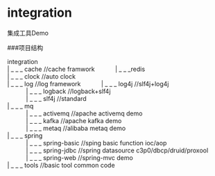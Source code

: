 # integration
集成工具Demo

###项目结构
	
integration  
	| _ _ _ cache   //cache framwork
	&nbsp;&nbsp;&nbsp;&nbsp;&nbsp;&nbsp;&nbsp;&nbsp;&nbsp;&nbsp;&nbsp;| _ _ _redis  
	| _ _ _ clock   //auto clock  
	| _ _ _ log     //log framework
	&nbsp;&nbsp;&nbsp;&nbsp;&nbsp;&nbsp;&nbsp;&nbsp;&nbsp;&nbsp;&nbsp;| _ _ _ log4j    //slf4j+log4j  
	&nbsp;&nbsp;&nbsp;&nbsp;&nbsp;&nbsp;&nbsp;&nbsp;&nbsp;&nbsp;&nbsp;| _ _ _ logback  //logback+slf4j  
	&nbsp;&nbsp;&nbsp;&nbsp;&nbsp;&nbsp;&nbsp;&nbsp;&nbsp;&nbsp;&nbsp;| _ _ _ slf4j   //standard  
	| _ _ _ mq  
	&nbsp;&nbsp;&nbsp;&nbsp;&nbsp;&nbsp;&nbsp;&nbsp;&nbsp;&nbsp;&nbsp;| _ _ _ activemq  //apache activemq demo  
	&nbsp;&nbsp;&nbsp;&nbsp;&nbsp;&nbsp;&nbsp;&nbsp;&nbsp;&nbsp;&nbsp;| _ _ _ kafka     //apache kafka demo  
	&nbsp;&nbsp;&nbsp;&nbsp;&nbsp;&nbsp;&nbsp;&nbsp;&nbsp;&nbsp;&nbsp;| _ _ _ metaq     //alibaba metaq demo  
	| _ _ _ spring  
	&nbsp;&nbsp;&nbsp;&nbsp;&nbsp;&nbsp;&nbsp;&nbsp;&nbsp;&nbsp;&nbsp;| _ _ _ spring-basic  //sping basic function  ioc/aop  
	&nbsp;&nbsp;&nbsp;&nbsp;&nbsp;&nbsp;&nbsp;&nbsp;&nbsp;&nbsp;&nbsp;| _ _ _ spring-jdbc   //spring datasource     c3p0/dbcp/druid/proxool    
	&nbsp;&nbsp;&nbsp;&nbsp;&nbsp;&nbsp;&nbsp;&nbsp;&nbsp;&nbsp;&nbsp;| _ _ _ spring-web    //spring-mvc  demo  
	| _ _ _ tools   //basic tool   common code  